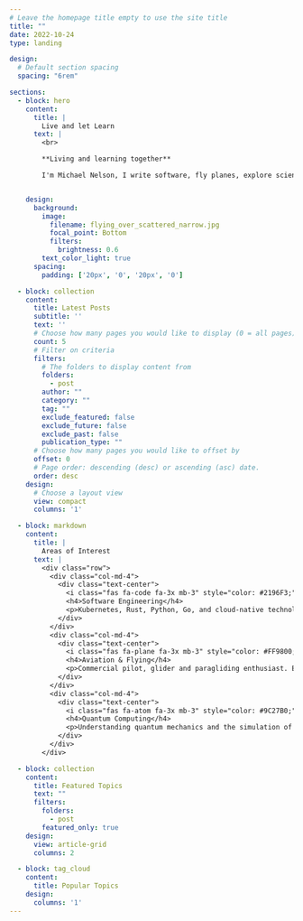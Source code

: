 ```yaml
---
# Leave the homepage title empty to use the site title
title: ""
date: 2022-10-24
type: landing

design:
  # Default section spacing
  spacing: "6rem"

sections:
  - block: hero
    content:
      title: |
        Live and let Learn
      text: |
        <br>

        **Living and learning together**

        I'm Michael Nelson, I write software, fly planes, explore science and love learning new things with people.


    design:
      background:
        image:
          filename: flying_over_scattered_narrow.jpg
          focal_point: Bottom
          filters:
            brightness: 0.6
        text_color_light: true
      spacing:
        padding: ['20px', '0', '20px', '0']

  - block: collection
    content:
      title: Latest Posts
      subtitle: ''
      text: ''
      # Choose how many pages you would like to display (0 = all pages)
      count: 5
      # Filter on criteria
      filters:
        # The folders to display content from
        folders:
          - post
        author: ""
        category: ""
        tag: ""
        exclude_featured: false
        exclude_future: false
        exclude_past: false
        publication_type: ""
      # Choose how many pages you would like to offset by
      offset: 0
      # Page order: descending (desc) or ascending (asc) date.
      order: desc
    design:
      # Choose a layout view
      view: compact
      columns: '1'

  - block: markdown
    content:
      title: |
        Areas of Interest
      text: |
        <div class="row">
          <div class="col-md-4">
            <div class="text-center">
              <i class="fas fa-code fa-3x mb-3" style="color: #2196F3;"></i>
              <h4>Software Engineering</h4>
              <p>Kubernetes, Rust, Python, Go, and cloud-native technologies. Building scalable systems and contributing to open source.</p>
            </div>
          </div>
          <div class="col-md-4">
            <div class="text-center">
              <i class="fas fa-plane fa-3x mb-3" style="color: #FF9800;"></i>
              <h4>Aviation & Flying</h4>
              <p>Commercial pilot, glider and paragliding enthusiast. Exploring the physics of flight and enjoying the freedom of moving in three dimensions.</p>
            </div>
          </div>
          <div class="col-md-4">
            <div class="text-center">
              <i class="fas fa-atom fa-3x mb-3" style="color: #9C27B0;"></i>
              <h4>Quantum Computing</h4>
              <p>Understanding quantum mechanics and the simulation of quantum computation on traditional computers.</p>
            </div>
          </div>
        </div>

  - block: collection
    content:
      title: Featured Topics
      text: ""
      filters:
        folders:
          - post
        featured_only: true
    design:
      view: article-grid
      columns: 2

  - block: tag_cloud
    content:
      title: Popular Topics
    design:
      columns: '1'
---
```


